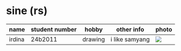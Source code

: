 # sine (rs)

name | student number | hobby | other info | photo
---|---|---|---|---
irdina | 24b2011 | drawing |i like samyang| ![](https://th.bing.com/th/id/R.e51d453c1c839e441bde5fe8d6f29bb8?rik=rSV2iqHyfkFf8w&pid=ImgRaw&r=0)
